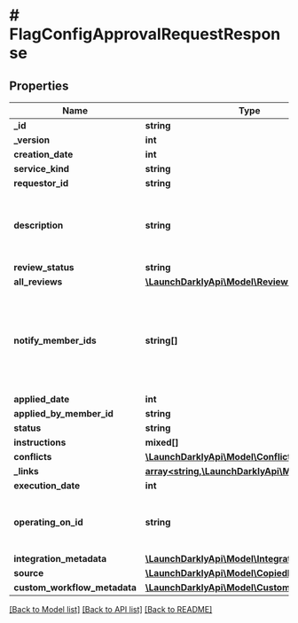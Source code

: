 # # FlagConfigApprovalRequestResponse

## Properties

Name | Type | Description | Notes
------------ | ------------- | ------------- | -------------
**_id** | **string** |  |
**_version** | **int** |  |
**creation_date** | **int** |  |
**service_kind** | **string** |  |
**requestor_id** | **string** |  | [optional]
**description** | **string** | A human-friendly name for the approval request | [optional]
**review_status** | **string** |  |
**all_reviews** | [**\LaunchDarklyApi\Model\ReviewResponse[]**](ReviewResponse.md) |  |
**notify_member_ids** | **string[]** | An array of member IDs. These members are notified to review the approval request. |
**applied_date** | **int** |  | [optional]
**applied_by_member_id** | **string** |  | [optional]
**status** | **string** |  |
**instructions** | **mixed[]** |  |
**conflicts** | [**\LaunchDarklyApi\Model\Conflict[]**](Conflict.md) |  |
**_links** | [**array<string,\LaunchDarklyApi\Model\Link>**](Link.md) |  |
**execution_date** | **int** |  | [optional]
**operating_on_id** | **string** | ID of scheduled change to edit or delete | [optional]
**integration_metadata** | [**\LaunchDarklyApi\Model\IntegrationMetadata**](IntegrationMetadata.md) |  | [optional]
**source** | [**\LaunchDarklyApi\Model\CopiedFromEnv**](CopiedFromEnv.md) |  | [optional]
**custom_workflow_metadata** | [**\LaunchDarklyApi\Model\CustomWorkflowMeta**](CustomWorkflowMeta.md) |  | [optional]

[[Back to Model list]](../../README.md#models) [[Back to API list]](../../README.md#endpoints) [[Back to README]](../../README.md)
